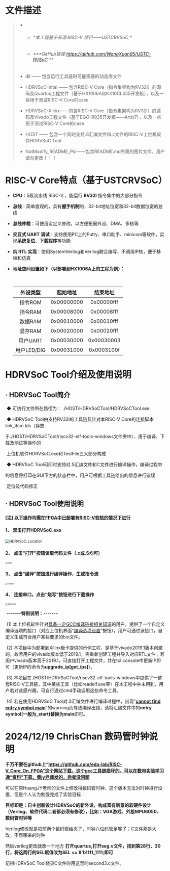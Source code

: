 

# 文件描述

> * * ###### *本工程基于开源 RISC-V 项目——USTCRVSoC *
>
>   * ###### ***GitHub链接 https://github.com/WangXuan95/USTC-RVSoC ** 
>
>   
>
> * dll —— 包含运行工具链时可能需要的动态库文件
>* HDRVSoC-Intel —— 包含RISC-V Core（指令集架构为RV32I）的源码及Quartus工程文件（基于HX1006A和KX10CL055开发板），以及一些用于测试RISC-V Core的case
> * HDRVSoC-Xilinx——包含RISC-V Core（指令集架构为RV32I）的源码及Vivado工程文件（基于EGO-R035开发板——Artix7），以及一些用于测试RISC-V Core的case
>* HOST —— 包含一个同时支持.S汇编文件和.c文件的RISC-V上位机软件HDRVSoC Tool
> * NotModify_README_Pic——包含README.md所需的图片文件，用户请勿更改！！！
>
> 
>

# RISC-V Core特点（基于USTCRVSoC）

* **CPU**：5段流水线 RISC-V ，能运行 **RV32I** 指令集中的大部分指令

* **总线**：简单直观的，具有**握手机制**的，32-bit地址位宽和32-bit数据位宽的总线

* **总线仲裁**：可使用宏定义修改，以方便拓展外设、DMA、多核等

* **交互式 UART 调试**：支持使用PC上的Putty、串口助手、minicom等软件，实现**系统复位**、**下载程序**等功能

* **纯 RTL 实现**：使用SystemVerilog和Verilog联合编写，不调用IP核，便于移植和仿真

* **地址空间设置如下（以部署到HX1006A上的工程为例）：**

  ​		

  |  外设类型   |  起始地址  |  结束地址  |
  | :---------: | :--------: | :--------: |
  |   指令ROM   | 0x00000000 | 0x00000fff |
  |   指令RAM   | 0x00008000 | 0x00008fff |
  |   数据RAM   | 0x00010000 | 0x00010fff |
  |   显存RAM   | 0x00020000 | 0x00020fff |
  |  用户UART   | 0x00030000 | 0x00030003 |
  | 用户LED/DIG | 0x00031000 | 0x0003100f |

  

# HDRVSoC Tool介绍及使用说明

## 	· HDRVSoC Tool简介

​				◆ 可执行文件所在路径为：  ./HOST/HDRVSoCTool/HDRVSoCTool.exe

​		        ◆ HDRVSoC Tool由支持RV32I的工具链及针对本RISC-V Core的连接脚本link_itcm.lds（存放		

​					于./HOST/HDRVSoCTool/riscv32-elf-tools-windows文件夹中）、用于编译、下载及测试等操作的

​					上位机软件HDRVSoC.exe和TestFile三大部分构成

​				◆ HDRVSoC Tool可同时支持对.S汇编文件和C文件进行编译操作，编译过程中

​					的信息将打印在GUI下方的状态栏中，用户可根据工具链给出的信息进行错误

​					定位及代码修正



## 	· HDRVSoC Tool使用说明

#### 				[注] <u>以下操作均需在FPGA中已部署有RISC-V软核的情况下进行</u>

#### 					1、 双击打开HDRVSoC.exe

<img src=".\NotModify_README_Pic\HDRVSoC_Location.png" alt="HDRVSoC_Location" style="zoom:80%;" />



#### 					2、 点击“打开”按钮读取代码文件（.c或.S均可）

<img src=".\NotModify_README_Pic\Open.png" alt="Open" style="zoom:40%;" />



#### 					3、 点击“编译”按钮进行编译操作，生成指令流

<img src=".\NotModify_README_Pic\compile.png" alt="compile" style="zoom:40%;" />



#### 					4、 连接串口，点击“烧写”按钮进行下载操作

<img src=".\NotModify_README_Pic\download.png" alt="download" style="zoom:40%;" />



​			**-------特别说明：-------**

​						(1) 本上位机软件针对<u>具备一定GCC编译链接相关知识</u>的用户，提供了一个自定义编译选项的接口（对应上位机界面“<u>编译选项设置</u>”按钮），用户可通过该接口，自定义生成符合用户某些要求的bin文件。

​						(2) 本项目中为部署到Xilinx板卡提供的示例工程，是基于vivado2019.1版本创建的，故若用户的vivado版本低于2019.1，需重新创建工程并导入对应RTL文件；若用户vivado版本高于2019.1，可直接打开工程文件，并在tcl console中更新IP即可（更新IP的命令为**upgrade_ip[get_ips]**）。

​						(3) 本项目在./HOST/HDRVSoCTool/riscv32-elf-tools-windows中提供了一整套RISC-V工具链，其中某些工具（比如readelf.exe等）在本工程中并未用到，用户若对此感兴趣，可自行通过cmd手动调用这些命令工具。

​						(4) 若在使用HDRVSoC Tool对.S汇编文件进行编译过程中，出现"**<u>cannot find entry symbol main</u>**"的warning而导致编译出错，请将汇编文件中的**entry symbol(一般为_start)替换为main**即可。

# 2024/12/19  ChrisChan 数码管时钟说明

**千万不要在github上“https://github.com/eda-lab/RISC-V_Core_On_FPGA”这个网站下载，这个gcc工具链损坏的。可以在数电实验学习通“资料”下载，黄jy老师发的，后者没问题**

可以在原HuangJY老师的文件上修改得数码管时钟，这个版本无法对时钟进行设置，但是个人认为勉强完成了实验目标：

**目标即是：自主创新设计HDRVSoC的新外设，构成富有新意的软硬件设计（Verilog、软件代码二者都必须有修改），比如：VGA游戏、外接MPU6050、数码管时钟等**

Verilog修改就是把前两个数码管给灭了，时钟六位码管足够了；C文件那是大改，不然哪来的时钟

然后verilog更改就改一个地方 **打开quartus,打开seg.v文件，找到第28行、30行，将这两行的SEL赋值改为SEL <= 8'b1111_1111;即可**

记得HDRVSoC Tool烧录C文件时用这里的second3.c文件。


